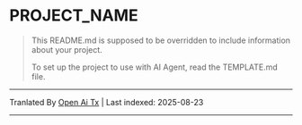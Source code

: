 # PROJECT_NAME

> This README.md is supposed to be overridden to include information about your project.
>
> To set up the project to use with AI Agent, read the TEMPLATE.md file.




---

Tranlated By [Open Ai Tx](https://github.com/OpenAiTx/OpenAiTx) | Last indexed: 2025-08-23

---